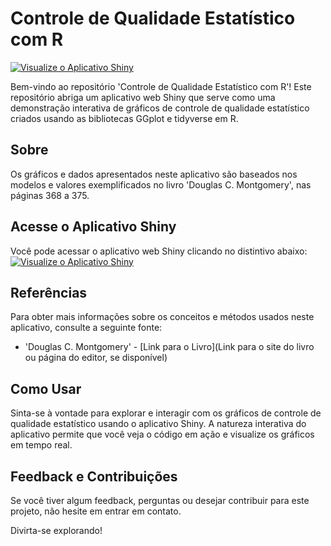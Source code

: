 # Controle de Qualidade Estatístico com R

[![Visualize o Aplicativo Shiny](https://img.shields.io/badge/Visualizar%20o%20Aplicativo%20Shiny-Clique%20Aqui-blue)](https://vy20g3-ramon0tavares.shinyapps.io/shiny/)

Bem-vindo ao repositório 'Controle de Qualidade Estatístico com R'! Este repositório abriga um aplicativo web Shiny que serve como uma demonstração interativa de gráficos de controle de qualidade estatístico criados usando as bibliotecas GGplot e tidyverse em R.

## Sobre
Os gráficos e dados apresentados neste aplicativo são baseados nos modelos e valores exemplificados no livro 'Douglas C. Montgomery', nas páginas 368 a 375.

## Acesse o Aplicativo Shiny
Você pode acessar o aplicativo web Shiny clicando no distintivo abaixo:
[![Visualize o Aplicativo Shiny](https://img.shields.io/badge/Visualizar%20o%20Aplicativo%20Shiny-Clique%20Aqui-blue)](https://vy20g3-ramon0tavares.shinyapps.io/shiny/)

## Referências
Para obter mais informações sobre os conceitos e métodos usados neste aplicativo, consulte a seguinte fonte:
- 'Douglas C. Montgomery' - [Link para o Livro](Link para o site do livro ou página do editor, se disponível)

## Como Usar
Sinta-se à vontade para explorar e interagir com os gráficos de controle de qualidade estatístico usando o aplicativo Shiny. A natureza interativa do aplicativo permite que você veja o código em ação e visualize os gráficos em tempo real.

## Feedback e Contribuições
Se você tiver algum feedback, perguntas ou desejar contribuir para este projeto, não hesite em entrar em contato.

Divirta-se explorando!
